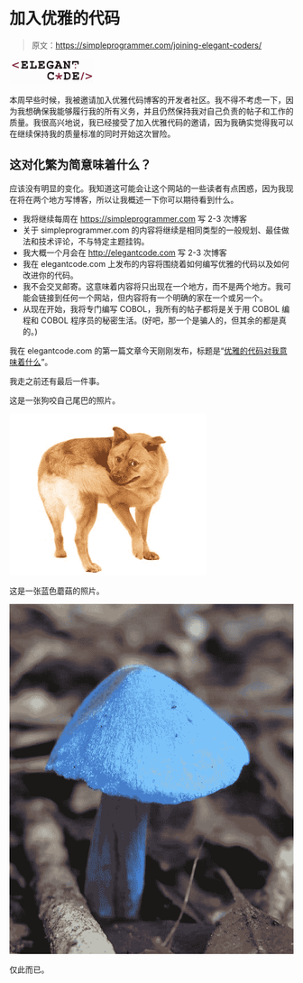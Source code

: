 # 加入优雅的代码

> 原文：<https://simpleprogrammer.com/joining-elegant-coders/>



![elegant code logo](img/4937470b63d55efdfe8a5d85eaad6f6b.png "elegantcode_sidebar")



本周早些时候，我被邀请加入优雅代码博客的开发者社区。我不得不考虑一下，因为我想确保我能够履行我的所有义务，并且仍然保持我对自己负责的帖子和工作的质量。我很高兴地说，我已经接受了加入优雅代码的邀请，因为我确实觉得我可以在继续保持我的质量标准的同时开始这次冒险。

## 这对化繁为简意味着什么？

应该没有明显的变化。我知道这可能会让这个网站的一些读者有点困惑，因为我现在将在两个地方写博客，所以让我概述一下你可以期待看到什么。

*   我将继续每周在 https://simpleprogrammer.com 写 2-3 次博客
*   关于 simpleprogrammer.com 的内容将继续是相同类型的一般规划、最佳做法和技术评论，不与特定主题挂钩。
*   我大概一个月会在 http://elegantcode.com 写 2-3 次博客
*   我在 elegantcode.com 上发布的内容将围绕着如何编写优雅的代码以及如何改进你的代码。
*   我不会交叉邮寄。这意味着内容将只出现在一个地方，而不是两个地方。我可能会链接到任何一个网站，但内容将有一个明确的家在一个或另一个。
*   从现在开始，我将专门编写 COBOL，我所有的帖子都将是关于用 COBOL 编程和 COBOL 程序员的秘密生活。(好吧，那一个是骗人的，但其余的都是真的。)

我在 elegantcode.com 的第一篇文章今天刚刚发布，标题是“[优雅的代码对我意味着什么](http://elegantcode.com/2010/04/09/what-does-elegant-code-mean-to-me/)”。

我走之前还有最后一件事。

这是一张狗咬自己尾巴的照片。



![](img/b809efe89edb12c132a4a5dd78bd6afc.png "dogbitingtail")



这是一张蓝色蘑菇的照片。



![](img/2d409f4a4f9039168694623ee740d510.png "bluemushroom")



仅此而已。